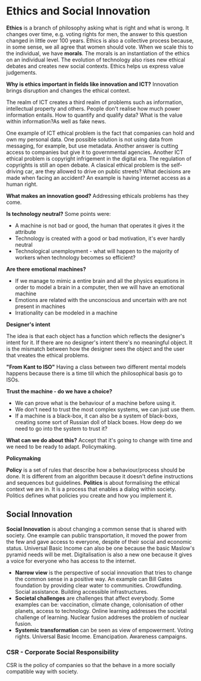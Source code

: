 # Ethics and Social Innovation

**Ethics** is a branch of philosophy asking what is right and what is wrong. It changes over time, e.g. voting rights for men, the answer to this question changed in little over 100 years. Ethics is also a collective process because, in some sense, we all agree that women should vote. When we scale this to the individual, we have **morals**. The morals is an instantiation of the ethics on an individual level. The evolution of technology also rises new ethical debates and creates new social contexts. Ethics helps us express value judgements.

**Why is ethics important in fields like innovation and ICT?** Innovation brings disruption and changes the ethical context. 

The realm of ICT creates a third realm of problems such as information, intellectual property and others. People don't realise how much power information entails. How to quantify and qualify data? What is the value within information?As well as fake news.

One example of ICT ethical problem is the fact that companies can hold and own my personal data. One possible solution is not using data from messaging, for example, but use metadata. Another answer is cutting access to companies but give it to governmental agencies. Another ICT ethical problem is copyright infrigement in the digital era. The regulation of copyrights is still an open debate. A clasical ethical problem is the self-driving car, are they allowed to drive on public streets? What decisions are made when facing an accident? An example is having internet access as a human right.

**What makes an innovation good?** Addressing ethicals problems has they come.

**Is technology neutral?** Some points were:

* A machine is not bad or good, the human that operates it gives it the attribute
* Technology is created with a good or bad motivation, it's ever hardly neutral
* Technological unemployment - what will happen to the majority of workers when technology becomes so efficient?

**Are there emotional machines?**

* If we manage to mimic a entire brain and all the physics equations in order to model a brain in a computer, then we will have an emotional machine
* Emotions are related with the unconscious and uncertain with are not present in machines
* Irrationality can be modeled in a machine

**Designer's intent** 

The idea is that each object has a function which reflects the designer's intent for it. If there are no designer's intent there's no meaningful object. It is the mismatch between how the designer sees the object and the user that vreates the ethical problems.

**"From Kant to ISO"** Having a class between two different mental models happens because there is a time till which the philosophical basis go to ISOs.

**Trust the machine - do we have a choice?**

* We can prove what is the behaviour of a machine before using it.
* We don't need to trust the most complex systems, we can just use them.
* If a machine is a black-box, it can also be a system of black-boxs, creating some sort of Russian doll of black boxes. How deep do we need to go into the system to trust it?

**What can we do about this?** Accept that it's going to change with time and we need to be ready to adapt. Policymaking.

**Policymaking** 

**Policy** is a set of rules that describe how a behaviour/process should be done. It is different from an algorithm because it doesn't define instructions and sequences but guidelines. **Politics** is about formalising the ethical context we are in. It is a process that enables a dialog within society. Politics defines what policies you create and how you implement it. 

## Social Innovation

**Social Innovation** is about changing a common sense that is shared with society. One example can public transportation, it moved the power from the few and gave access to everyone, despite of their social and economic status. Universal Basic Income can also be one because the basic Maslow's pyramid needs will be met. Digitalisation is also a new one because it gives a voice for everyone who has access to the internet.

* **Narrow view** is the perspective of social innovation that tries to change the common sense in a positive way. An example can Bill Gates foundation by providing clear water to communities. Crowdfunding. Social assistance. Building accessible infrastructures. 
* **Societal challenges** are challenges that affect everybody. Some examples can be: vaccination, climate change, colonisation of other planets, access to technology. Online learning addresses the societal challenge of learning. Nuclear fusion addreses the problem of nuclear fusion. 
* **Systemic transformation** can be seen as view of empowerment. Voting rights. Universal Basic Income. Emancipation. Awareness campaigns. 

### CSR - Corporate Social Responsibility

CSR is the policy of companies so that the behave in a more socially compatible way with society. 